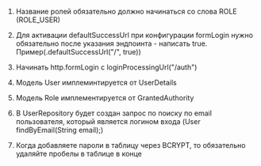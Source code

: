 1. Название ролей обязательно должно начинаться со слова ROLE (ROLE_USER)
2. Для активации defaultSuccessUrl при конфигурации formLogin нужно обязательно после указания эндпоинта - написать true. Пример(.defaultSuccessUrl("/", true))
3. Начинать http.formLogin с loginProcessingUrl("/auth")



1. Модель User имплеминтируется от UserDetails
2. Модель Role имплементируется от GrantedAuthority
3. В UserRepository будет создан запрос по поиску по email пользователя, который является логином входа (User findByEmail(String email);)
4. Когда добавляете пароли в таблицу через BCRYPT, то обязательно удаляйте пробелы в таблице в конце
